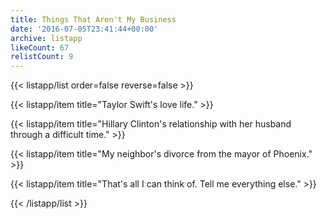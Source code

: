 ```yaml
---
title: Things That Aren't My Business
date: '2016-07-05T23:41:44+00:00'
archive: listapp
likeCount: 67
relistCount: 9
---
```



{{< listapp/list order=false reverse=false >}}

   {{< listapp/item title="Taylor Swift's love life." >}}

   {{< listapp/item title="Hillary Clinton's relationship with her husband through a difficult time." >}}

   {{< listapp/item title="My neighbor's divorce from the mayor of Phoenix." >}}

   {{< listapp/item title="That's all I can think of. Tell me everything else." >}}

{{< /listapp/list >}}
